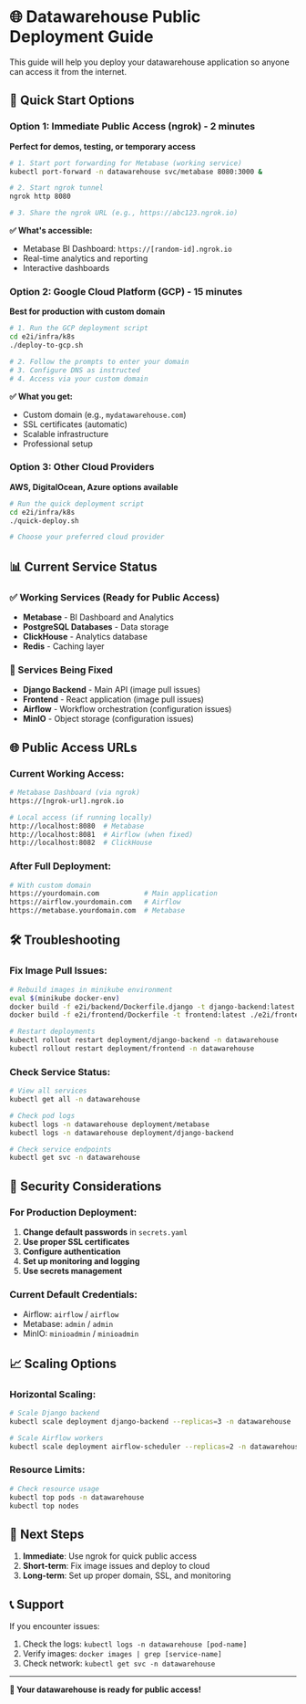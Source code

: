 # 🌐 Datawarehouse Public Deployment Guide

This guide will help you deploy your datawarehouse application so anyone can access it from the internet.

## 🚀 Quick Start Options

### Option 1: Immediate Public Access (ngrok) - 2 minutes
**Perfect for demos, testing, or temporary access**

```bash
# 1. Start port forwarding for Metabase (working service)
kubectl port-forward -n datawarehouse svc/metabase 8080:3000 &

# 2. Start ngrok tunnel
ngrok http 8080

# 3. Share the ngrok URL (e.g., https://abc123.ngrok.io)
```

**✅ What's accessible:**
- Metabase BI Dashboard: `https://[random-id].ngrok.io`
- Real-time analytics and reporting
- Interactive dashboards

### Option 2: Google Cloud Platform (GCP) - 15 minutes
**Best for production with custom domain**

```bash
# 1. Run the GCP deployment script
cd e2i/infra/k8s
./deploy-to-gcp.sh

# 2. Follow the prompts to enter your domain
# 3. Configure DNS as instructed
# 4. Access via your custom domain
```

**✅ What you get:**
- Custom domain (e.g., `mydatawarehouse.com`)
- SSL certificates (automatic)
- Scalable infrastructure
- Professional setup

### Option 3: Other Cloud Providers
**AWS, DigitalOcean, Azure options available**

```bash
# Run the quick deployment script
cd e2i/infra/k8s
./quick-deploy.sh

# Choose your preferred cloud provider
```

## 📊 Current Service Status

### ✅ Working Services (Ready for Public Access)
- **Metabase** - BI Dashboard and Analytics
- **PostgreSQL Databases** - Data storage
- **ClickHouse** - Analytics database
- **Redis** - Caching layer

### 🔧 Services Being Fixed
- **Django Backend** - Main API (image pull issues)
- **Frontend** - React application (image pull issues)
- **Airflow** - Workflow orchestration (configuration issues)
- **MinIO** - Object storage (configuration issues)

## 🌐 Public Access URLs

### Current Working Access:
```bash
# Metabase Dashboard (via ngrok)
https://[ngrok-url].ngrok.io

# Local access (if running locally)
http://localhost:8080  # Metabase
http://localhost:8081  # Airflow (when fixed)
http://localhost:8082  # ClickHouse
```

### After Full Deployment:
```bash
# With custom domain
https://yourdomain.com           # Main application
https://airflow.yourdomain.com   # Airflow
https://metabase.yourdomain.com  # Metabase
```

## 🛠️ Troubleshooting

### Fix Image Pull Issues:
```bash
# Rebuild images in minikube environment
eval $(minikube docker-env)
docker build -f e2i/backend/Dockerfile.django -t django-backend:latest ./e2i/backend/
docker build -f e2i/frontend/Dockerfile -t frontend:latest ./e2i/frontend/

# Restart deployments
kubectl rollout restart deployment/django-backend -n datawarehouse
kubectl rollout restart deployment/frontend -n datawarehouse
```

### Check Service Status:
```bash
# View all services
kubectl get all -n datawarehouse

# Check pod logs
kubectl logs -n datawarehouse deployment/metabase
kubectl logs -n datawarehouse deployment/django-backend

# Check service endpoints
kubectl get svc -n datawarehouse
```

## 🔐 Security Considerations

### For Production Deployment:
1. **Change default passwords** in `secrets.yaml`
2. **Use proper SSL certificates**
3. **Configure authentication**
4. **Set up monitoring and logging**
5. **Use secrets management**

### Current Default Credentials:
- Airflow: `airflow` / `airflow`
- Metabase: `admin` / `admin`
- MinIO: `minioadmin` / `minioadmin`

## 📈 Scaling Options

### Horizontal Scaling:
```bash
# Scale Django backend
kubectl scale deployment django-backend --replicas=3 -n datawarehouse

# Scale Airflow workers
kubectl scale deployment airflow-scheduler --replicas=2 -n datawarehouse
```

### Resource Limits:
```bash
# Check resource usage
kubectl top pods -n datawarehouse
kubectl top nodes
```

## 🎯 Next Steps

1. **Immediate**: Use ngrok for quick public access
2. **Short-term**: Fix image issues and deploy to cloud
3. **Long-term**: Set up proper domain, SSL, and monitoring

## 📞 Support

If you encounter issues:
1. Check the logs: `kubectl logs -n datawarehouse [pod-name]`
2. Verify images: `docker images | grep [service-name]`
3. Check network: `kubectl get svc -n datawarehouse`

---

**🎉 Your datawarehouse is ready for public access!**
